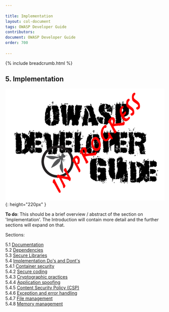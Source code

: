 ```yaml
---

title: Implementation
layout: col-document
tags: OWASP Developer Guide
contributors:
document: OWASP Developer Guide
order: 700

---
```


{% include breadcrumb.html %}

## 5. Implementation

![Developer Guide](../assets/images/dg_wip.png "OWASP Developer Guide"){: height="220px" }

**To do**: This should be a brief overview / abstract of the section on 'Implementation'.
The Introduction will contain more detail and the further sections will expand on that.

Sections:

5.1 [Documentation](02-documentation/toc.md)  
5.2 [Dependencies](02-dependencies/toc.md)  
5.3 [Secure Libraries](03-secure-libraries/toc.md)  
5.4 [Implementation Do's and Dont's](04-dos-donts/toc.md)  
5.4.1 [Container security](04-dos-donts/01-container-security.md)  
5.4.2 [Secure coding](04-dos-donts/02-secure-coding.md)  
5.4.3 [Cryptographic practices](04-dos-donts/03-cryptographic-practices.md)  
5.4.4 [Application spoofing](04-dos-donts/04-application-spoofing.md)  
5.4.5 [Content Security Policy (CSP)](04-dos-donts/05-content-security-policy.md)  
5.4.6 [Exception and error handling](04-dos-donts/06-exception-error-handling.md)  
5.4.7 [File management](04-dos-donts/07-file-management.md)  
5.4.8 [Memory management](04-dos-donts/08-memory-management.md)  
